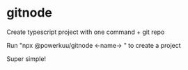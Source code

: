 # gitnode
Create typescript project with one command + git repo

Run "npx @powerkuu/gitnode <-name-> " to create a project

Super simple!
